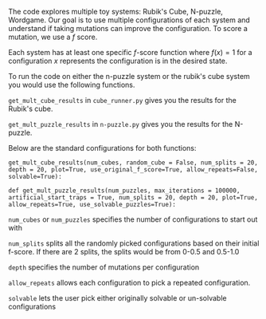 The code explores multiple toy systems: Rubik's Cube, N-puzzle, Wordgame. Our goal is to use multiple configurations of each system and understand if taking mutations can improve the configuration. To score a mutation, we use a $f$ score. 

Each system has at least one specific $f$-score function where $f(x) = 1$ for a configuration $x$ represents the configuration is in the desired state. 


To run the code on either the n-puzzle system or the rubik's cube system you would use the following functions. 

```get_mult_cube_results``` in ```cube_runner.py``` gives you the results for the Rubik's cube.

```get_mult_puzzle_results``` in ```n-puzzle.py``` gives you the results for the N-puzzle. 

Below are the standard configurations for both functions:

```
get_mult_cube_results(num_cubes, random_cube = False, num_splits = 20, depth = 20, plot=True, use_original_f_score=True, allow_repeats=False, solvable=True):
```

```
def get_mult_puzzle_results(num_puzzles, max_iterations = 100000, artificial_start_traps = True, num_splits = 20, depth = 20, plot=True, allow_repeats=True, use_solvable_puzzles=True):
```

```num_cubes``` or ```num_puzzles``` specifies the number of configurations to start out with

```num_splits``` splits all the randomly picked configurations based on their initial f-score. If there are 2 splits, the splits would be from 0-0.5 and 0.5-1.0

```depth``` specifies the number of mutations per configuration 

```allow_repeats``` allows each configuration to pick a repeated configuration. 

```solvable``` lets the user pick either originally solvable or un-solvable configurations 

